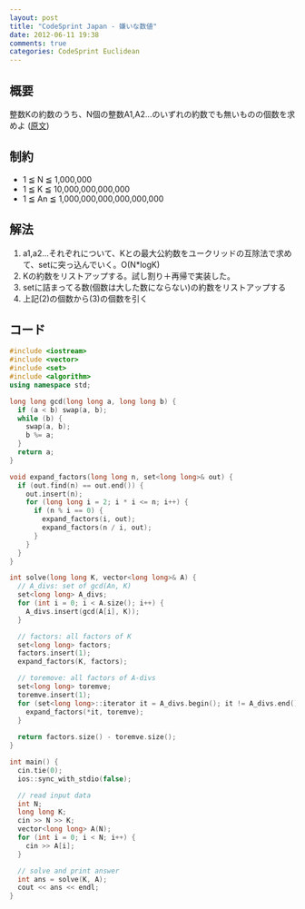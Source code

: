 ```yaml
---
layout: post
title: "CodeSprint Japan - 嫌いな数値"
date: 2012-06-11 19:38
comments: true
categories: CodeSprint Euclidean
---
```


## 概要
整数Kの約数のうち、N個の整数A1,A2...のいずれの約数でも無いものの個数を求めよ ([原文](https://csjapan.interviewstreet.com/challenges/dashboard/#problem/4f7272a8b9d15))

## 制約
* 1 ≦ N ≦ 1,000,000
* 1 ≦ K ≦ 10,000,000,000,000
* 1 ≦ An ≦ 1,000,000,000,000,000,000

## 解法
1. a1,a2...それぞれについて、Kとの最大公約数をユークリッドの互除法で求めて、setに突っ込んでいく。O(N*logK)
2. Kの約数をリストアップする。試し割り＋再帰で実装した。
3. setに詰まってる数(個数は大した数にならない)の約数をリストアップする
4. 上記(2)の個数から(3)の個数を引く

## コード
``` cpp
#include <iostream>
#include <vector>
#include <set>
#include <algorithm>
using namespace std;

long long gcd(long long a, long long b) {
  if (a < b) swap(a, b);
  while (b) {
    swap(a, b);
    b %= a;
  }
  return a;
}

void expand_factors(long long n, set<long long>& out) {
  if (out.find(n) == out.end()) {
    out.insert(n);
    for (long long i = 2; i * i <= n; i++) {
      if (n % i == 0) {
        expand_factors(i, out);
        expand_factors(n / i, out);
      }
    }
  }
}

int solve(long long K, vector<long long>& A) {
  // A_divs: set of gcd(An, K)
  set<long long> A_divs;
  for (int i = 0; i < A.size(); i++) {
    A_divs.insert(gcd(A[i], K));
  }

  // factors: all factors of K
  set<long long> factors;
  factors.insert(1);
  expand_factors(K, factors);

  // toremove: all factors of A-divs
  set<long long> toremve;
  toremve.insert(1);
  for (set<long long>::iterator it = A_divs.begin(); it != A_divs.end(); it++) {
    expand_factors(*it, toremve);
  }
    
  return factors.size() - toremve.size();
}

int main() {
  cin.tie(0);
  ios::sync_with_stdio(false);

  // read input data
  int N;
  long long K;
  cin >> N >> K;
  vector<long long> A(N);
  for (int i = 0; i < N; i++) {
    cin >> A[i];
  }

  // solve and print answer
  int ans = solve(K, A);
  cout << ans << endl;
}
```



